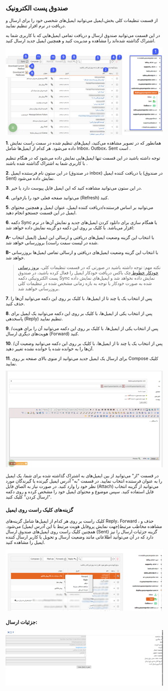 ## صندوق پست الکترونیک 

از قسمت تنظیمات کلی بخش،ایمیل می‌توانید ایمیل‌های شخصی خود را برای ارسال و دریافت در نرم افزار تنظیم نمایید.

در این قسمت می‌توانید صندوق ارسال و دریافت تمامی ‌ایمیل‌هایی که با کاربری شما به اشتراک گذاشته شده‌اند را مشاهده و مدیریت کنید و همچنین ایمیل جدید ارسال کنید.

![](MyEmails1.png)

**1**. همانطور که در تصویر مشاهده می‌کنید، ایمیل‌های تنظیم شده در سمت راست نمایش داده می‌شود. هر کدام از ایمیل‌ها شامل Inbox، Outbox، Sent است .

توجه داشته باشید در این قسمت تنها ایمیل‌هایی نمایش داده می‌شود که در هنگام تنظیم با کاربری شما به اشتراک گذاشته شده باشند .

**2**. در این ستون نام فرستنده ایمیل (در صندوق inbox) یا دریافت کننده ایمیل (در صندوق Sent) نمایش داده می‌شود. 

**3**. در این ستون می‌توانید مشاهده کنید که این ایمیل فایل پیوست دارد یا خیر.

**4**. می‌توانید صفحه فعلی خود را بازخوانی (Refresh) کنید.

**5**. می‌توانید بر اساس فرستنده/دریافت کننده ایمیل، عنوان ایمیل و همچنین محتوای ایمیل در این قسمت جستجو انجام دهید.

**6**. دکمه Sync یا همگام سازی برای دانلود کردن ایمیل‌های جدید و نمایش آن‌ها در نرم افزار می‌باشد. با کلیک بر روی این دکمه دو گزینه نمایش داده خواهد شد:

**A-** با انتخاب این گزینه وضعیت ایمیل‌های دریافتی و ارسالی این ایمیل (ایمیل انتخاب شده در لیست سمت راست) بروزرسانی خواهد شد.

**B-** با انتخاب این گزینه وضعیت ایمیل‌های دریافتی و ارسالی تمامی ‌ایمیل‌ها بروزرسانی خواهد شد.


> نکته مهم: توجه داشته باشید در صورتی که در قسمت تنظیمات کلی، [بروز رسانی خودکار خطوط ](https://github.com/1stco/PayamGostarDocs/blob/master/help%202.5.4/Settings/General-settings/Automatic-update-of-lines/Automatic-update-of-lines.md)چک باکس دریافت خودکار ایمیل را فعال کرده باشید، در صندوق پست الکترونیکی دکمه Sync نمایش داده نخواهد شد و ایمیل‌های نمایش داده شده به صورت خودکار با توجه به بازه زمانی مشخص شده در تنظیمات کلی بروزرسانی خواهند شد. 

**7**. پس از انتخاب یک یا چند تا از ایمیل‌ها، با کلیک بر روی این دکمه می‌توانید آن‌ها را حذف کنید.

**8**. پس از انتخاب یکی از ایمیل‌ها، با کلیک بر روی این دکمه می‌توانید یک ایمیل برای پاسخدهی (Reply) تنظیم نمایید.

**9**. پس از انتخاب یکی از ایمیل‌ها، با کلیک بر روی این دکمه می‌توانید آن را برای هویت/هویت‌های دیگری ارسال (Forward) کنید.

**10**. پس از انتخاب یک یا چند تا از ایمیل‌ها، با کلیک بر روی این دکمه می‌توانید وضعیت آن/آن‌ها را به خوانده شده یا خوانده نشده تغییر دهید.

**11**. برای ارسال یک ایمیل جدید می‌توانید از منوی بالای صفحه بر روی Compose کلیک نمایید.

![](MyEmails2.png)

در قسمت "از" می‌توانید از بین ایمیل‌های به اشتراک گذاشته شده برای شما، یک ایمیل را به عنوان فرستنده انتخاب نمایید. در قسمت "به" آدرس ایمیل گیرنده یا گیرندگان مورد نظر خود را وارد کنید. در صورت نیاز به الصاق فایل (Attach) می‌توانید از گزینه انتخاب فایل استفاده کنید. سپس موضوع و محتوای ایمیل خود را مشخص کرده و روی دکمه "ارسال کردن" کلیک کنید.

### گزینه‌های کلیک راست روی ایمیل


  کلیک راست بر روی هر کدام از ایمیل‌ها شامل گزینه‌های Reply، Forward ، حذف و مشاهده مخاطب مرتبط(جهت نمایش پروفایل هویت مرتبط با این آدرس ایمیل) می‌شود. همچنین کلیک راست روی ایمیل‌های صندوق ارسال (Sent) گزینه جزئیات ارسال را نیز دارد که در آن می‌توانید اطلاعاتی مانند وضعیت ارسال و تحویل یا کاربر ارسال کننده ایمیل را مشاهده کنید.
  
  
 ![](MyEmails3.png)
 
 
###  جزئیات ارسال:
 
 ![](MyEmails4.png)
 
 
 

